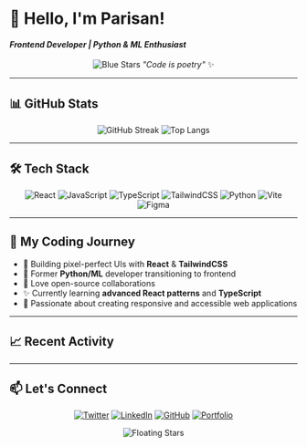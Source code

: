 # 👋 Hello, I'm **Parisan**!

#### *Frontend Developer | Python & ML Enthusiast*

<div align="center">

![Blue Stars](https://media.giphy.com/media/3o7TKSjRrfIPjeiVyM/giphy.gif)
*"Code is poetry"* ✨

</div>

---

## 📊 GitHub Stats

<div align="center">
  
![GitHub Streak](https://github-readme-streak-stats.herokuapp.com/?user=Parisan8626&theme=blueberry&hide_border=true)
![Top Langs](https://github-readme-stats.vercel.app/api/top-langs/?username=Parisan8626&layout=compact&theme=blueberry&hide_border=true)

</div>

---

## 🛠️ Tech Stack

<div align="center">

![React](https://img.shields.io/badge/React-20232A?style=for-the-badge&logo=react&logoColor=61DAFB)
![JavaScript](https://img.shields.io/badge/JavaScript-F7DF1E?style=for-the-badge&logo=javascript&logoColor=black)
![TypeScript](https://img.shields.io/badge/TypeScript-007ACC?style=for-the-badge&logo=typescript&logoColor=white)
![TailwindCSS](https://img.shields.io/badge/Tailwind_CSS-38B2AC?style=for-the-badge&logo=tailwind-css&logoColor=white)
![Python](https://img.shields.io/badge/Python-3776AB?style=for-the-badge&logo=python&logoColor=white)
![Vite](https://img.shields.io/badge/Vite-B73BFE?style=for-the-badge&logo=vite&logoColor=FFD62E)
![Figma](https://img.shields.io/badge/Figma-F24E1E?style=for-the-badge&logo=figma&logoColor=white)

</div>

---

## 🌟 My Coding Journey

- 🎨 Building pixel-perfect UIs with **React** & **TailwindCSS**
- 🤖 Former **Python/ML** developer transitioning to frontend
- 🚀 Love open-source collaborations
- ✨ Currently learning **advanced React patterns** and **TypeScript**
- 📱 Passionate about creating responsive and accessible web applications

---

## 📈 Recent Activity

<!--START_SECTION:activity-->
<!--END_SECTION:activity-->

---

## 📫 Let's Connect

<div align="center">

[![Twitter](https://img.shields.io/badge/Twitter-1DA1F2?style=for-the-badge&logo=twitter&logoColor=white)](https://twitter.com/your-handle)
[![LinkedIn](https://img.shields.io/badge/LinkedIn-0077B5?style=for-the-badge&logo=linkedin&logoColor=white)](https://linkedin.com/in/your-profile)
[![GitHub](https://img.shields.io/badge/GitHub-100000?style=for-the-badge&logo=github&logoColor=white)](https://github.com/Parisan8626)
[![Portfolio](https://img.shields.io/badge/Portfolio-%23000000.svg?style=for-the-badge&logo=firefox&logoColor=#FF7139)](https://your-portfolio-link.com)

</div>

<div align="center">

![Floating Stars](https://media.giphy.com/media/XcQZHwxJ1LQ0M/giphy.gif)

</div>
